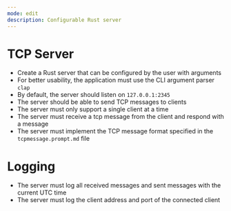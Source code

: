 ```yaml
---
mode: edit
description: Configurable Rust server 
---
```

# TCP Server

* Create a Rust server that can be configured by the user with arguments
* For better usability, the application must use the CLI argument parser `clap`
* By default, the server should listen on `127.0.0.1:2345`
* The server should be able to send TCP messages to clients
* The server must only support a single client at a time
* The server must receive a tcp message from the client and respond with a message
* The server must implement the TCP message format specified in the `tcpmessage.prompt.md` file


# Logging
* The server must log all received messages and sent messages with the current UTC time
* The server must log the client address and port of the connected client